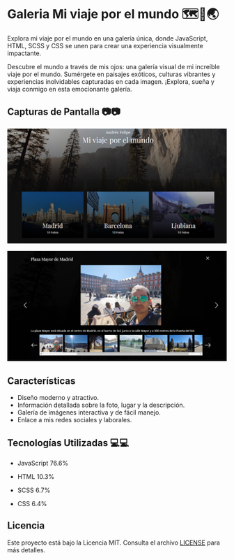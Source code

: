 # Galeria Mi viaje por el mundo 🗺️🧭🌏

Explora mi viaje por el mundo en una galería única, donde JavaScript, HTML, SCSS y CSS se unen para crear una experiencia visualmente impactante.

Descubre el mundo a través de mis ojos: una galería visual de mi increíble viaje por el mundo. Sumérgete en paisajes exóticos, culturas vibrantes y experiencias inolvidables capturadas en cada imagen. ¡Explora, sueña y viaja conmigo en esta emocionante galería.


## Capturas de Pantalla 📷📷

![Inicio](img/captura.png)

![Galeria](img/captura-1.png)

## Características

- Diseño moderno y atractivo.
- Información detallada sobre la foto, lugar y la descripción.
- Galería de imágenes interactiva y de fácil manejo.
- Enlace a mis redes sociales y laborales.

## Tecnologías Utilizadas 💻💻

- JavaScript
76.6%
 
- HTML
10.3%
 
- SCSS
6.7%
 
- CSS
6.4%


## Licencia

Este proyecto está bajo la Licencia MIT. Consulta el archivo [LICENSE](LICENSE) para más detalles.


